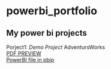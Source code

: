 # powerbi_portfolio
## My power bi projects
Porject1: *Demo Project* AdventursWorks \
[PDF PREVIEW](Adventureworks/AdventureWorks_Report.pdf) \
[PowerBI file in pbip](Adventureworks/AdventureWorks_Report.pbip)
